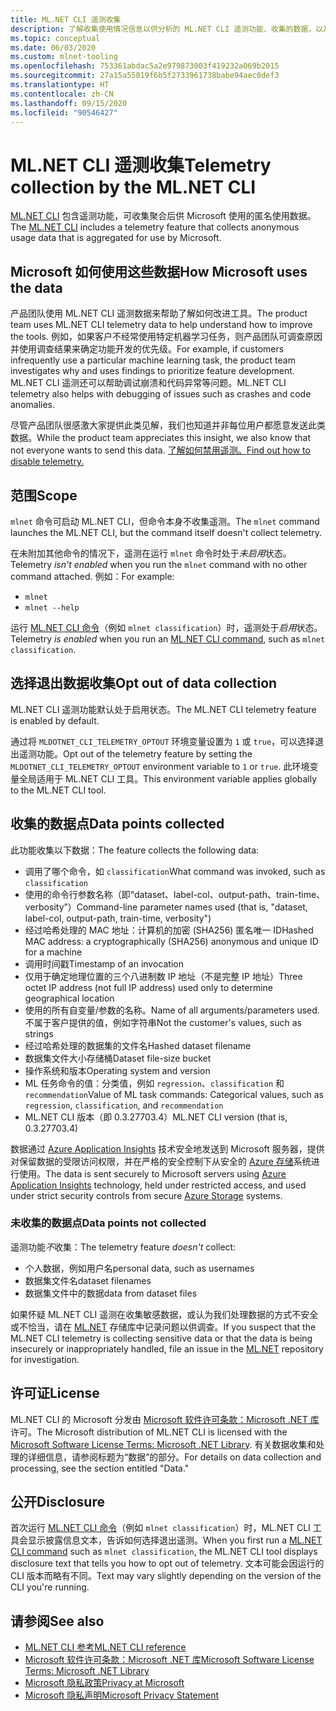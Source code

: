 ```yaml
---
title: ML.NET CLI 遥测收集
description: 了解收集使用情况信息以供分析的 ML.NET CLI 遥测功能、收集的数据，以及如何禁用遥测。 此外，还可以找到 .NET 许可协议的链接以及有关 Microsoft GDPR 合规性的信息。
ms.topic: conceptual
ms.date: 06/03/2020
ms.custom: mlnet-tooling
ms.openlocfilehash: 753361abdac5a2e979873003f419232a069b2015
ms.sourcegitcommit: 27a15a55019f6b5f2733961738babe94aec0def3
ms.translationtype: HT
ms.contentlocale: zh-CN
ms.lasthandoff: 09/15/2020
ms.locfileid: "90546427"
---
```

# <a name="telemetry-collection-by-the-mlnet-cli"></a><span data-ttu-id="ea31a-104">ML.NET CLI 遥测收集</span><span class="sxs-lookup"><span data-stu-id="ea31a-104">Telemetry collection by the ML.NET CLI</span></span>

<span data-ttu-id="ea31a-105">[ML.NET CLI](../automate-training-with-cli.md) 包含遥测功能，可收集聚合后供 Microsoft 使用的匿名使用数据。</span><span class="sxs-lookup"><span data-stu-id="ea31a-105">The [ML.NET CLI](../automate-training-with-cli.md) includes a telemetry feature that collects anonymous usage data that is aggregated for use by Microsoft.</span></span>

## <a name="how-microsoft-uses-the-data"></a><span data-ttu-id="ea31a-106">Microsoft 如何使用这些数据</span><span class="sxs-lookup"><span data-stu-id="ea31a-106">How Microsoft uses the data</span></span>

<span data-ttu-id="ea31a-107">产品团队使用 ML.NET CLI 遥测数据来帮助了解如何改进工具。</span><span class="sxs-lookup"><span data-stu-id="ea31a-107">The product team uses ML.NET CLI telemetry data to help understand how to improve the tools.</span></span> <span data-ttu-id="ea31a-108">例如，如果客户不经常使用特定机器学习任务，则产品团队可调查原因并使用调查结果来确定功能开发的优先级。</span><span class="sxs-lookup"><span data-stu-id="ea31a-108">For example, if customers infrequently use a particular machine learning task, the product team investigates why and uses findings to prioritize feature development.</span></span> <span data-ttu-id="ea31a-109">ML.NET CLI 遥测还可以帮助调试崩溃和代码异常等问题。</span><span class="sxs-lookup"><span data-stu-id="ea31a-109">ML.NET CLI telemetry also helps with debugging of issues such as crashes and code anomalies.</span></span>

<span data-ttu-id="ea31a-110">尽管产品团队很感激大家提供此类见解，我们也知道并非每位用户都愿意发送此类数据。</span><span class="sxs-lookup"><span data-stu-id="ea31a-110">While the product team appreciates this insight, we also know that not everyone wants to send this data.</span></span> [<span data-ttu-id="ea31a-111">了解如何禁用遥测。</span><span class="sxs-lookup"><span data-stu-id="ea31a-111">Find out how to disable telemetry.</span></span>](#opt-out-of-data-collection)

## <a name="scope"></a><span data-ttu-id="ea31a-112">范围</span><span class="sxs-lookup"><span data-stu-id="ea31a-112">Scope</span></span>

<span data-ttu-id="ea31a-113">`mlnet` 命令可启动 ML.NET CLI，但命令本身不收集遥测。</span><span class="sxs-lookup"><span data-stu-id="ea31a-113">The `mlnet` command launches the ML.NET CLI, but the command itself doesn't collect telemetry.</span></span>

<span data-ttu-id="ea31a-114">在未附加其他命令的情况下，遥测在运行 `mlnet` 命令时处于*未启用*状态。</span><span class="sxs-lookup"><span data-stu-id="ea31a-114">Telemetry *isn't enabled* when you run the `mlnet` command with no other command attached.</span></span> <span data-ttu-id="ea31a-115">例如：</span><span class="sxs-lookup"><span data-stu-id="ea31a-115">For example:</span></span>

- `mlnet`
- `mlnet --help`

<span data-ttu-id="ea31a-116">运行 [ML.NET CLI 命令](../reference/ml-net-cli-reference.md)（例如 `mlnet classification`）时，遥测处于*启用*状态。</span><span class="sxs-lookup"><span data-stu-id="ea31a-116">Telemetry *is enabled* when you run an [ML.NET CLI command](../reference/ml-net-cli-reference.md), such as `mlnet classification`.</span></span>

## <a name="opt-out-of-data-collection"></a><span data-ttu-id="ea31a-117">选择退出数据收集</span><span class="sxs-lookup"><span data-stu-id="ea31a-117">Opt out of data collection</span></span>

<span data-ttu-id="ea31a-118">ML.NET CLI 遥测功能默认处于启用状态。</span><span class="sxs-lookup"><span data-stu-id="ea31a-118">The ML.NET CLI telemetry feature is enabled by default.</span></span>

<span data-ttu-id="ea31a-119">通过将 `MLDOTNET_CLI_TELEMETRY_OPTOUT` 环境变量设置为 `1` 或 `true`，可以选择退出遥测功能。</span><span class="sxs-lookup"><span data-stu-id="ea31a-119">Opt out of the telemetry feature by setting the `MLDOTNET_CLI_TELEMETRY_OPTOUT` environment variable to `1` or `true`.</span></span> <span data-ttu-id="ea31a-120">此环境变量全局适用于 ML.NET CLI 工具。</span><span class="sxs-lookup"><span data-stu-id="ea31a-120">This environment variable applies globally to the ML.NET CLI tool.</span></span>

## <a name="data-points-collected"></a><span data-ttu-id="ea31a-121">收集的数据点</span><span class="sxs-lookup"><span data-stu-id="ea31a-121">Data points collected</span></span>

<span data-ttu-id="ea31a-122">此功能收集以下数据：</span><span class="sxs-lookup"><span data-stu-id="ea31a-122">The feature collects the following data:</span></span>

- <span data-ttu-id="ea31a-123">调用了哪个命令，如 `classification`</span><span class="sxs-lookup"><span data-stu-id="ea31a-123">What command was invoked, such as `classification`</span></span>
- <span data-ttu-id="ea31a-124">使用的命令行参数名称（即“dataset、label-col、output-path、train-time、verbosity”）</span><span class="sxs-lookup"><span data-stu-id="ea31a-124">Command-line parameter names used (that is, "dataset, label-col, output-path, train-time, verbosity")</span></span>
- <span data-ttu-id="ea31a-125">经过哈希处理的 MAC 地址：计算机的加密 (SHA256) 匿名唯一 ID</span><span class="sxs-lookup"><span data-stu-id="ea31a-125">Hashed MAC address: a cryptographically (SHA256) anonymous and unique ID for a machine</span></span>
- <span data-ttu-id="ea31a-126">调用时间戳</span><span class="sxs-lookup"><span data-stu-id="ea31a-126">Timestamp of an invocation</span></span>
- <span data-ttu-id="ea31a-127">仅用于确定地理位置的三个八进制数 IP 地址（不是完整 IP 地址）</span><span class="sxs-lookup"><span data-stu-id="ea31a-127">Three octet IP address (not full IP address) used only to determine geographical location</span></span>
- <span data-ttu-id="ea31a-128">使用的所有自变量/参数的名称。</span><span class="sxs-lookup"><span data-stu-id="ea31a-128">Name of all arguments/parameters used.</span></span> <span data-ttu-id="ea31a-129">不属于客户提供的值，例如字符串</span><span class="sxs-lookup"><span data-stu-id="ea31a-129">Not the customer's values, such as strings</span></span>
- <span data-ttu-id="ea31a-130">经过哈希处理的数据集的文件名</span><span class="sxs-lookup"><span data-stu-id="ea31a-130">Hashed dataset filename</span></span>
- <span data-ttu-id="ea31a-131">数据集文件大小存储桶</span><span class="sxs-lookup"><span data-stu-id="ea31a-131">Dataset file-size bucket</span></span>
- <span data-ttu-id="ea31a-132">操作系统和版本</span><span class="sxs-lookup"><span data-stu-id="ea31a-132">Operating system and version</span></span>
- <span data-ttu-id="ea31a-133">ML 任务命令的值：分类值，例如 `regression`、`classification` 和 `recommendation`</span><span class="sxs-lookup"><span data-stu-id="ea31a-133">Value of ML task commands: Categorical values, such as `regression`, `classification`, and `recommendation`</span></span>
- <span data-ttu-id="ea31a-134">ML.NET CLI 版本（即 0.3.27703.4）</span><span class="sxs-lookup"><span data-stu-id="ea31a-134">ML.NET CLI version (that is, 0.3.27703.4)</span></span>

<span data-ttu-id="ea31a-135">数据通过 [Azure Application Insights](https://azure.microsoft.com/services/application-insights/) 技术安全地发送到 Microsoft 服务器，提供对保留数据的受限访问权限，并在严格的安全控制下从安全的 [Azure 存储](https://azure.microsoft.com/services/storage/)系统进行使用。</span><span class="sxs-lookup"><span data-stu-id="ea31a-135">The data is sent securely to Microsoft servers using [Azure Application Insights](https://azure.microsoft.com/services/application-insights/) technology, held under restricted access, and used under strict security controls from secure [Azure Storage](https://azure.microsoft.com/services/storage/) systems.</span></span>

### <a name="data-points-not-collected"></a><span data-ttu-id="ea31a-136">未收集的数据点</span><span class="sxs-lookup"><span data-stu-id="ea31a-136">Data points not collected</span></span>

<span data-ttu-id="ea31a-137">遥测功能*不*收集：</span><span class="sxs-lookup"><span data-stu-id="ea31a-137">The telemetry feature *doesn't* collect:</span></span>

- <span data-ttu-id="ea31a-138">个人数据，例如用户名</span><span class="sxs-lookup"><span data-stu-id="ea31a-138">personal data, such as usernames</span></span>
- <span data-ttu-id="ea31a-139">数据集文件名</span><span class="sxs-lookup"><span data-stu-id="ea31a-139">dataset filenames</span></span>
- <span data-ttu-id="ea31a-140">数据集文件中的数据</span><span class="sxs-lookup"><span data-stu-id="ea31a-140">data from dataset files</span></span>

<span data-ttu-id="ea31a-141">如果怀疑 ML.NET CLI 遥测在收集敏感数据，或认为我们处理数据的方式不安全或不恰当，请在 [ML.NET](https://github.com/dotnet/machinelearning) 存储库中记录问题以供调查。</span><span class="sxs-lookup"><span data-stu-id="ea31a-141">If you suspect that the ML.NET CLI telemetry is collecting sensitive data or that the data is being insecurely or inappropriately handled, file an issue in the [ML.NET](https://github.com/dotnet/machinelearning) repository for investigation.</span></span>

## <a name="license"></a><span data-ttu-id="ea31a-142">许可证</span><span class="sxs-lookup"><span data-stu-id="ea31a-142">License</span></span>

<span data-ttu-id="ea31a-143">ML.NET CLI 的 Microsoft 分发由 [Microsoft 软件许可条款：Microsoft .NET 库](https://aka.ms/dotnet-core-eula)许可。</span><span class="sxs-lookup"><span data-stu-id="ea31a-143">The Microsoft distribution of ML.NET CLI is licensed with the [Microsoft Software License Terms: Microsoft .NET Library](https://aka.ms/dotnet-core-eula).</span></span> <span data-ttu-id="ea31a-144">有关数据收集和处理的详细信息，请参阅标题为“数据”的部分。</span><span class="sxs-lookup"><span data-stu-id="ea31a-144">For details on data collection and processing, see the section entitled "Data."</span></span>

## <a name="disclosure"></a><span data-ttu-id="ea31a-145">公开</span><span class="sxs-lookup"><span data-stu-id="ea31a-145">Disclosure</span></span>

<span data-ttu-id="ea31a-146">首次运行 [ML.NET CLI 命令](../reference/ml-net-cli-reference.md)（例如 `mlnet classification`）时，ML.NET CLI 工具会显示披露信息文本，告诉如何选择退出遥测。</span><span class="sxs-lookup"><span data-stu-id="ea31a-146">When you first run a [ML.NET CLI command](../reference/ml-net-cli-reference.md) such as `mlnet classification`, the ML.NET CLI tool displays disclosure text that tells you how to opt out of telemetry.</span></span> <span data-ttu-id="ea31a-147">文本可能会因运行的 CLI 版本而略有不同。</span><span class="sxs-lookup"><span data-stu-id="ea31a-147">Text may vary slightly depending on the version of the CLI you're running.</span></span>

## <a name="see-also"></a><span data-ttu-id="ea31a-148">请参阅</span><span class="sxs-lookup"><span data-stu-id="ea31a-148">See also</span></span>

- [<span data-ttu-id="ea31a-149">ML.NET CLI 参考</span><span class="sxs-lookup"><span data-stu-id="ea31a-149">ML.NET CLI reference</span></span>](../reference/ml-net-cli-reference.md)
- [<span data-ttu-id="ea31a-150">Microsoft 软件许可条款：Microsoft .NET 库</span><span class="sxs-lookup"><span data-stu-id="ea31a-150">Microsoft Software License Terms: Microsoft .NET Library</span></span>](https://aka.ms/dotnet-core-eula)
- [<span data-ttu-id="ea31a-151">Microsoft 隐私政策</span><span class="sxs-lookup"><span data-stu-id="ea31a-151">Privacy at Microsoft</span></span>](https://www.microsoft.com/trustcenter/privacy/)
- [<span data-ttu-id="ea31a-152">Microsoft 隐私声明</span><span class="sxs-lookup"><span data-stu-id="ea31a-152">Microsoft Privacy Statement</span></span>](https://privacy.microsoft.com/privacystatement)
